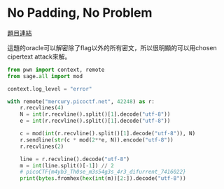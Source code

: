 # No Padding, No Problem

[題目連結](https://play.picoctf.org/practice/challenge/154)

這題的oracle可以解密除了flag以外的所有密文，所以很明顯的可以用chosen cipertext attack來解。

```python
from pwn import context, remote
from sage.all import mod

context.log_level = "error"

with remote("mercury.picoctf.net", 42248) as r:
    r.recvlines(4)
    N = int(r.recvline().split()[1].decode("utf-8"))
    e = int(r.recvline().split()[1].decode("utf-8"))

    c = mod(int(r.recvline().split()[1].decode("utf-8")), N)
    r.sendline(str(c * mod(2**e, N)).encode("utf-8"))
    r.recvlines(2)

    line = r.recvline().decode("utf-8")
    m = int(line.split()[-1]) // 2
    # picoCTF{m4yb3_Th0se_m3s54g3s_4r3_difurrent_7416022}
    print(bytes.fromhex(hex(int(m))[2:]).decode("utf-8"))
```

